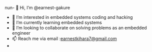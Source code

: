 nun- 👋 Hi, I’m @earnest-gakure
- 👀 I’m interested in embedded systems coding and hacking 
- 🌱 I’m currently learning embedded systems 
- 💞️ I’m looking to collaborate on solving problems as an embedded engineer
- 📫 Reach me via email :earnestkihara7@gmail.com
- 

<!---
earnest-gakure/earnest-gakure is a ✨ special ✨ repository because its `README.md` (this file) appears on your GitHub profile.
You can click the Preview link to take a look at your changes.
--->
